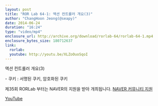 ```yaml
---
layout: post
title: "ROR Lab 64-1: 액션 컨트롤러 개요(3)"
author: "ChangHoon Jeong(@seapy)"
date: 2014-06-24
duration: "16:24"
type: "video/mp4"
enclosure_url: http://archive.org/download/rorlab-64/rorlab-64-1.mp4
enclosure_bytes_size: 180712637
link:
  rorlab: 
  youtube: http://youtu.be/XLZoOuoSqoI
---
```


<p>액션 컨트롤러 개요(3)</p>

<p>- 쿠키 : 서명된 쿠키, 암호화된 쿠키</p>

<p>제35회 RORLab 부터는 NAVER의 지원을 받아 개최됩니다. <a href="http://developer.naver.com/wiki/pages/Community">NAVER 커뮤니티 지원</a></p>

<div class="btn-group">
  <a class="btn btn-default btn-xs" href="{{ page.link.youtube }}">YouTube</a>
</div>